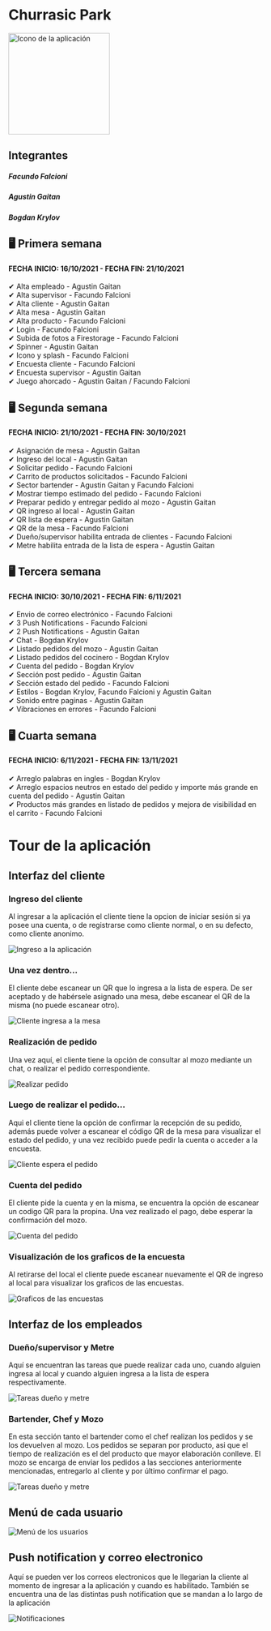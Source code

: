 # Churrasic Park

<img src="./fotosReadme/restaurant.png" alt="Icono de la aplicación" width="200">

## Integrantes
##### Facundo Falcioni
##### Agustin Gaitan
##### Bogdan Krylov

## 🖥 Primera semana
#### FECHA INICIO: 16/10/2021 - FECHA FIN: 21/10/2021
✔ Alta empleado - Agustin Gaitan  
✔ Alta supervisor - Facundo Falcioni  
✔ Alta cliente - Agustin Gaitan  
✔ Alta mesa - Agustin Gaitan  
✔ Alta producto - Facundo Falcioni  
✔ Login - Facundo Falcioni  
✔ Subida de fotos a Firestorage - Facundo Falcioni  
✔ Spinner - Agustin Gaitan  
✔ Icono y splash - Facundo Falcioni  
✔ Encuesta cliente - Facundo Falcioni  
✔ Encuesta supervisor - Agustin Gaitan  
✔ Juego ahorcado - Agustin Gaitan / Facundo Falcioni  

## 🖥 Segunda semana  
#### FECHA INICIO: 21/10/2021 - FECHA FIN: 30/10/2021  
✔ Asignación de mesa - Agustin Gaitan  
✔ Ingreso del local - Agustin Gaitan  
✔ Solicitar pedido - Facundo Falcioni  
✔ Carrito de productos solicitados - Facundo Falcioni  
✔ Sector bartender - Agustin Gaitan y Facundo Falcioni  
✔ Mostrar tiempo estimado del pedido - Facundo Falcioni  
✔ Preparar pedido y entregar pedido al mozo - Agustin Gaitan  
✔ QR ingreso al local - Agustin Gaitan  
✔ QR lista de espera - Agustin Gaitan  
✔ QR de la mesa - Facundo Falcioni  
✔ Dueño/supervisor habilita entrada de clientes - Facundo Falcioni  
✔ Metre habilita entrada de la lista de espera - Agustin Gaitan  

## 🖥 Tercera semana  
#### FECHA INICIO: 30/10/2021 - FECHA FIN: 6/11/2021  
✔ Envio de correo electrónico - Facundo Falcioni  
✔ 3 Push Notifications - Facundo Falcioni  
✔ 2 Push Notifications - Agustin Gaitan  
✔ Chat - Bogdan Krylov  
✔ Listado pedidos del mozo - Agustin Gaitan  
✔ Listado pedidos del cocinero - Bogdan Krylov  
✔ Cuenta del pedido - Bogdan Krylov  
✔ Sección post pedido - Agustin Gaitan  
✔ Sección estado del pedido - Facundo Falcioni  
✔ Estilos - Bogdan Krylov, Facundo Falcioni y Agustin Gaitan  
✔ Sonido entre paginas - Agustin Gaitan  
✔ Vibraciones en errores - Facundo Falcioni  

## 🖥 Cuarta semana  
#### FECHA INICIO: 6/11/2021 - FECHA FIN: 13/11/2021  
✔ Arreglo palabras en ingles - Bogdan Krylov  
✔ Arreglo espacios neutros en estado del pedido y importe más grande en cuenta del pedido - Agustin Gaitan  
✔ Productos más grandes en listado de pedidos y mejora de visibilidad en el carrito - Facundo Falcioni  


# Tour de la aplicación

## Interfaz del cliente 

### Ingreso del cliente

Al ingresar a la aplicación el cliente tiene la opcion de iniciar sesión si ya posee una cuenta, o de registrarse como cliente normal, o en su defecto, como cliente anonimo.

![Ingreso a la aplicación](./fotosReadme/login-registros.jpg?qraw=true)  

### Una vez dentro...

El cliente debe escanear un QR que lo ingresa a la lista de espera. De ser aceptado y de habérsele asignado una mesa, debe escanear el QR de la misma (no puede escanear otro).

![Cliente ingresa a la mesa](./fotosReadme/ingreso-cliente.jpg?qraw=true)  

### Realización de pedido

Una vez aquí, el cliente tiene la opción de consultar al mozo mediante un chat, o realizar el pedido correspondiente.

![Realizar pedido](./fotosReadme/pedido.jpg?qraw=true)  


### Luego de realizar el pedido...

Aqui el cliente tiene la opción de confirmar la recepción de su pedido, además puede volver a escanear el código QR de la mesa para visualizar el estado del pedido, y una vez recibido puede pedir la cuenta o acceder a la encuesta.

![Cliente espera el pedido](./fotosReadme/esperando-pedido.jpg?qraw=true)  

### Cuenta del pedido

El cliente pide la cuenta y en la misma, se encuentra la opción de escanear un codigo QR para la propina. Una vez realizado el pago, debe esperar la confirmación del mozo.

![Cuenta del pedido](./fotosReadme/cuenta.jpg?qraw=true)  

### Visualización de los graficos de la encuesta

Al retirarse del local el cliente puede escanear nuevamente el QR de ingreso al local para visualizar los graficos de las encuestas.

![Graficos de las encuestas](./fotosReadme/cliente-final.jpg?qraw=true)  

## Interfaz de los empleados

### Dueño/supervisor y Metre

Aquí se encuentran las tareas que puede realizar cada uno, cuando alguien ingresa al local y cuando alguien ingresa a la lista de espera respectivamente.

![Tareas dueño y metre](./fotosReadme/supervisor-metre-habilitacion.jpg?qraw=true)  

### Bartender, Chef y Mozo

En esta sección tanto el bartender como el chef realizan los pedidos y se los devuelven al mozo. Los pedidos se separan por producto, asi que el tiempo de realización es el del producto que mayor elaboración conlleve. El mozo se encarga de enviar los pedidos a las secciones anteriormente mencionadas, entregarlo al cliente y por último confirmar el pago.

![Tareas dueño y metre](./fotosReadme/pedidos-empleados-todos.jpg?qraw=true)  

## Menú de cada usuario

![Menú de los usuarios](./fotosReadme/menus.jpg?qraw=true)  

## Push notification y correo electronico

Aquí se pueden ver los correos electronicos que le llegarian la cliente al momento de ingresar a la aplicación y cuando es habilitado. También se encuentra una de las distintas push notification que se mandan a lo largo de la aplicación

![Notificaciones](./fotosReadme/mails-push.jpg?qraw=true)  
